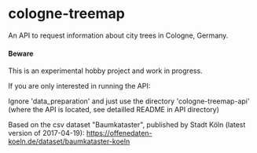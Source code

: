 # cologne-treemap
An API to request information about city trees in Cologne, Germany.

#### Beware
This is an experimental hobby project and work in progress.


If you are only interested in running the API:

Ignore 'data_preparation' and just use the directory 'cologne-treemap-api' (where the API is located, see detailled README in API directory)


Based on the csv dataset "Baumkataster", published by Stadt Köln (latest version of 2017-04-19):
https://offenedaten-koeln.de/dataset/baumkataster-koeln

